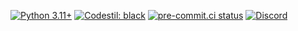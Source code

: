 [![Python 3.11+](https://img.shields.io/badge/python-3.11+-blue.svg)](https://www.python.org/downloads/)
[![Codestil: black](https://img.shields.io/badge/code%20stil-black-000000.svg)](https://github.com/ambv/black)
[![pre-commit.ci status](https://results.pre-commit.ci/badge/github/osuAkatsuki/bancho.py/master.svg)](https://results.pre-commit.ci/latest/github/osuAkatsuki/bancho.py/master)
[![Discord](https://discordapp.com/api/guilds/748687781605408908/widget.png?style=shield)](https://discord.gg/ShEQgUx)

